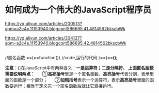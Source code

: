 # 如何成为一个伟大的JavaScript程序员

https://yq.aliyun.com/articles/200513?spm=a2c4e.11153940.blogcont586695.41.4814562bkscbWk

https://yq.aliyun.com/articles/304137?spm=a2c4e.11153940.blogcont586695.42.4814562bkscbWk

##

>
//匿名函数
==(==function(){
//code,运行的代码
}==)==**()**;

**注意**：()在JavaScript中有两种含义：**一是运算符；二是分隔符**。
**上面匿名函数需要说明两点：**
     ①**高亮括号**里是一个匿名函数，**高亮括号**代表分割，表示里面的函数是一个部分；
     ②**加粗括号**表示一个运算符，表示**高亮括号**里面的函数要运行；相当于定义完一个匿名函数后就让它直接运行。

